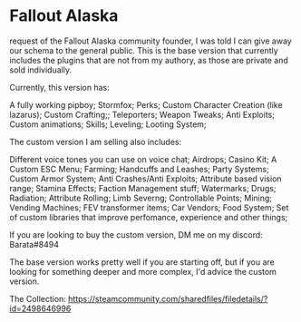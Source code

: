 # Fallout Alaska
 
request of the Fallout Alaska community founder, I was told I can give away our schema to the general public. This is the base version that currently includes the plugins that are not from my authory, as those are private and sold individually.

Currently, this version has:

A fully working pipboy;
Stormfox;
Perks;
Custom Character Creation (like lazarus);
Custom Crafting;;
Teleporters;
Weapon Tweaks;
Anti Exploits;
Custom animations;
Skills;
Leveling;
Looting System;



The custom version I am selling also includes:

Different voice tones you can use on voice chat;
Airdrops;
Casino Kit;
A Custom ESC Menu;
Farming;
Handcuffs and Leashes;
Party Systems;
Custom Armor System;
Anti Crashes/Anti Exploits;
Attribute based vision range;
Stamina Effects;
Faction Management stuff;
Watermarks;
Drugs;
Radiation;
Attribute Rolling;
Limb Severng;
Controllable Points;
Mining;
Vending Machines;
FEV transformer items;
Car Vendors;
Food System;
Set of custom libraries that improve perfomance, experience and other things;


If you are looking to buy the custom version, DM me on my discord: Barata#8494

The base version works pretty well if you are starting off, but if you are looking for something deeper and more complex, I'd advice the custom version. 


The Collection:
https://steamcommunity.com/sharedfiles/filedetails/?id=2498646996
